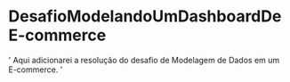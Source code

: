 # DesafioModelandoUmDashboardDeE-commerce
' Aqui adicionarei a resolução do desafio de Modelagem de Dados em um E-commerce. '
